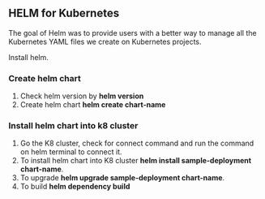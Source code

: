 ## HELM for Kubernetes ##

The goal of Helm was to provide users
with a better way to manage all the Kubernetes YAML files we create on Kubernetes projects.

Install helm.

### Create helm chart ##
1. Check helm version by **helm version**
2. Create helm chart **helm create chart-name**

### Install helm chart into k8 cluster ###
1. Go the K8 cluster, check for connect command and run the command on helm terminal to connect it.
2. To install helm chart into K8 cluster **helm install sample-deployment chart-name**.
3. To upgrade **helm upgrade sample-deployment chart-name**.
4. To build **helm dependency build**
